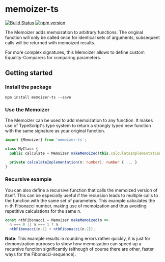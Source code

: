# memoizer-ts
[![Build Status](https://travis-ci.com/Chips100/memoizer-ts.svg?branch=master)](https://travis-ci.com/Chips100/memoizer-ts)
[![npm version](https://badge.fury.io/js/memoizer-ts.svg)](https://badge.fury.io/js/memoizer-ts)


The Memoizer adds memoization to arbitrary functions. The original function will only be called once for identical sets of arguments, subsequent calls will be returned with memoized results.

For more complex signatures, this Memoizer allows to define custom Equality-Comparers for comparing parameters.

## Getting started
### Install the package
```
npm install memoizer-ts --save
```

### Use the Memoizer
The Memoizer can be used to add memoization to any function. It makes use of TypeScript's type system to return a strongly typed new function with the same signature as your original function.

```typescript
import {Memoizer} from 'memoizer-ts';

class MyClass {
  public calculate = Memoizer.makeMemoized(this.calculateImplementation);

  private calculateImplementation(n: number): number { ... }
}

```

### Recursive example
You can also define a recursive function that calls the memoized version of itself. This can be especially useful if the recursion leads to multiple calls to the function with the same set of parameters. This example calculates the n-th Fibonacci number, making use of memoization and thus avoiding repetitive calculations for the same n.

```typescript
const nthFibonacci = Memoizer.makeMemoized(n =>
  n === 0 || n === 1 ? n :
  nthFibonacci(n-1) + nthFibonacci(n-2));
```

**Note**: This example results in rounding errors rather quickly, it is just for demonstration purposes to show how memoization can speed up a recursive function significantly (although of course there are other, faster ways for the Fibonacci-sequence).
